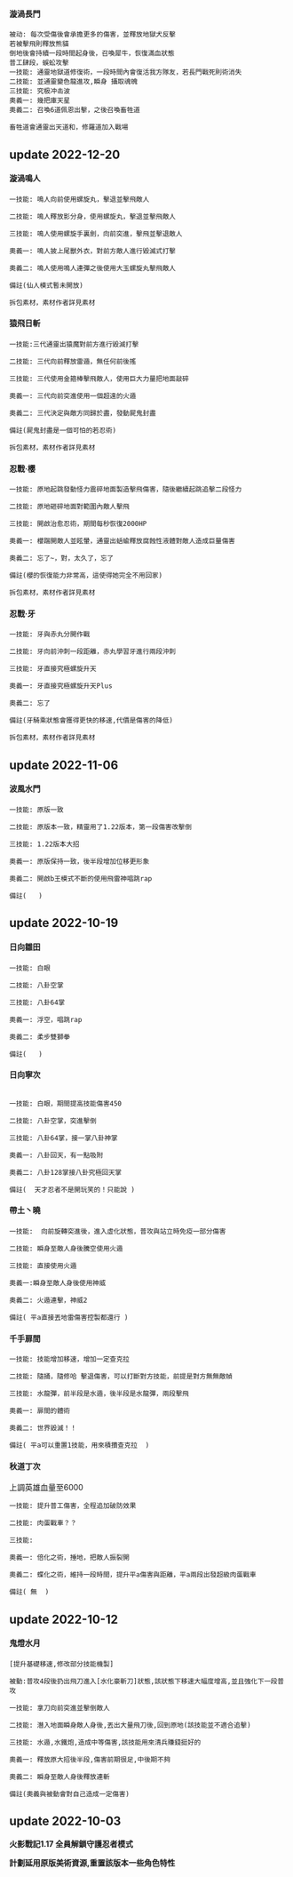#### 漩渦長門

```code
被动: 每次受傷後會承擔更多的傷害，並釋放地獄犬反擊
若被擊飛則釋放熊貓
倒地後會持續一段時間起身後，召喚犀牛，恢復滿血狀態
普工肆段，蜈蚣攻擊
一技能: 通靈地獄道修復術，一段時間內會復活我方隊友，若長門戰死則術消失
二技能: 並通靈變色龍進攻,瞬身 攝取魂魄
三技能: 究极冲击波
奧義一: 幾把庫天星
奧義二: 召喚6道佩恩出擊，之後召喚畜牲道

畜牲道會通靈出天道和，修羅道加入戰場

```

## update 2022-12-20

#### 漩渦鳴人

```code
一技能: 鳴人向前使用螺旋丸，擊退並擊飛敵人

二技能: 鳴人釋放影分身，使用螺旋丸，擊退並擊飛敵人

三技能: 鳴人使用螺旋手裏劍，向前突進，擊飛並擊退敵人

奧義一: 鳴人披上尾獸外衣，對前方敵人進行毀滅式打擊

奧義二: 鳴人使用鳴人連彈之後使用大玉螺旋丸擊飛敵人

備註(仙人模式暫未開放)

拆包素材，素材作者詳見素材
```


#### 猿飛日斬

```code
一技能:三代通靈出猿魔對前方進行毀滅打擊

二技能: 三代向前釋放雷遁，無任何前後搖

三技能: 三代使用金箍棒擊飛敵人，使用巨大力量把地面敲碎

奧義一: 三代向前突進使用一個超遠的火遁

奧義二: 三代決定與敵方同歸於盡，發動屍鬼封盡

備註(屍鬼封盡是一個可怕的若忍術)

拆包素材，素材作者詳見素材
```

#### 忍戰·櫻

```code
一技能: 原地起跳發動怪力震碎地面製造擊飛傷害，隨後繼續起跳追擊二段怪力

二技能: 原地砸碎地面對範圍內敵人擊飛

三技能: 開啟治愈忍術，期間每秒恢復2000HP

奧義一: 櫻踹開敵人並眩暈，通靈出蛞蝓釋放腐蝕性液體對敵人造成巨量傷害

奧義二: 忘了~，對，太久了，忘了

備註(櫻的恢復能力非常高，這使得她完全不用回家)

拆包素材，素材作者詳見素材
```

#### 忍戰·牙

```code
一技能: 牙與赤丸分開作戰

二技能: 牙向前沖刺一段距離，赤丸學習牙進行兩段沖刺

三技能: 牙直接究極螺旋升天

奧義一: 牙直接究極螺旋升天Plus

奧義二: 忘了

備註(牙騎乘狀態會獲得更快的移速,代價是傷害的降低)

拆包素材，素材作者詳見素材
```

## update 2022-11-06


#### 波風水門

```code
一技能: 原版一致

二技能: 原版本一致，精靈用了1.22版本，第一段傷害改擊倒

三技能: 1.22版本大招

奧義一: 原版保持一致，後半段增加位移更形象

奧義二: 開啟b王模式不斷的使用飛雷神唱跳rap

備註(   )
```

## update 2022-10-19

#### 日向雛田

```code
一技能: 白眼

二技能: 八卦空掌

三技能: 八卦64掌

奧義一: 浮空，唱跳rap

奧義二: 柔步雙獅拳

備註(   )
```

#### 日向寧次

```code

一技能: 白眼，期間提高技能傷害450

二技能: 八卦空掌，突進擊倒

三技能: 八卦64掌，接一掌八卦神掌

奧義一: 八卦回天，有一點吸附

奧義二: 八卦128掌接八卦究極回天掌

備註(  天才忍者不是開玩笑的！只能說 )
```

#### 帶土丶曉

```code
一技能:  向前旋轉突進後，進入虛化狀態，普攻與站立時免疫一部分傷害

二技能: 瞬身至敵人身後騰空使用火遁

三技能: 直接使用火遁

奧義一:瞬身至敵人身後使用神威

奧義二: 火遁連擊，神威2

備註( 平a直接丟地雷傷害控製都還行 )
```

#### 千手扉間

```code
一技能: 技能增加移速，增加一定查克拉

二技能: 隨捅，隨修哈 擊退傷害，可以打斷對方技能，前提是對方無無敵幀

三技能: 水龍彈，前半段是水遁，後半段是水龍彈，兩段擊飛

奧義一: 扉間的體術

奧義二: 世界毀滅！！

備註( 平a可以重置1技能，用來積攢查克拉  )
```

#### 秋道丁次

上調英雄血量至6000

```code
一技能: 提升普工傷害，全程追加破防效果

二技能: 肉蛋戰車？？

三技能: 

奧義一: 倍化之術，捶地，把敵人振裂開

奧義二: 蝶化之術，維持一段時間，提升平a傷害與距離，平a兩段出發超級肉蛋戰車

備註( 無  )
```

## update 2022-10-12

#### 鬼燈水月

```code
[提升基礎移速,修改部分技能機製]

被動:普攻4段後扔出飛刀進入[水化豪斬刀]狀態,該狀態下移速大幅度增高,並且強化下一段普攻

一技能: 拿刀向前突進並擊倒敵人

二技能: 潛入地面瞬身敵人身後,丟出大量飛刀後,回到原地(該技能並不適合追擊)

三技能: 水遁,水鐵炮,造成中等傷害,該技能用來清兵賺錢挺好的

奧義一: 釋放原大招後半段,傷害前期很足,中後期不夠

奧義二: 瞬身至敵人身後釋放連斬

備註(奧義與被動會對自己造成一定傷害)
```

## update 2022-10-03

**火影戰記1.17 全員解鎖守護忍者模式**

**計劃延用原版美術資源,重置該版本一些角色特性**
